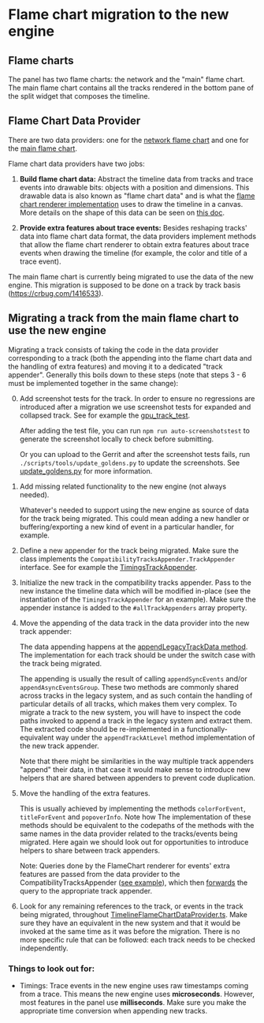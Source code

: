 # Flame chart migration to the new engine

## Flame charts

The panel has two flame charts: the network and the "main" flame chart. The main flame chart contains all the tracks rendered in the bottom pane of the split widget that composes the timeline.

## Flame Chart Data Provider

There are two data providers: one for the [network flame chart](TimelineFlameChartNetworkDataProvider.ts) and one for the [main flame chart](TimelineFlameChartDataProvider.ts).

Flame chart data providers have two jobs:

1. **Build flame chart data:** Abstract the timeline data from tracks and trace events into drawable bits: objects with a position and dimensions. This drawable data is also known as "flame chart data" and is what the [flame chart renderer implementation](../../ui/legacy/components/perf_ui/FlameChart.ts) uses to draw the timeline in a canvas. More details on the shape of this data can be seen on [this doc](http://go/rpp-flamechart-arch#heading=h.yc9qjrqyg3rf).

2. **Provide extra features about trace events:** Besides reshaping tracks' data into flame chart data format, the data providers implement methods that allow the flame chart renderer to obtain extra features about trace events when drawing the timeline (for example, the color and title of a trace event).

The main flame chart is currently being migrated to use the data of the new engine. This migration is supposed to be done on a track by track basis (https://crbug.com/1416533).


## Migrating a track from the main flame chart to use the new engine

Migrating a track consists of taking the code in the data provider corresponding to a track (both the appending into the flame chart data and the handling of extra features) and moving it to a dedicated "track appender". Generally this boils down to these steps (note that steps 3 - 6 must be implemented together in the same change):

0. Add screenshot tests for the track. In order to ensure no regressions are introduced after a migration we use screenshot tests for expanded and collapsed track. See for example the [gpu_track_test](../../../test/interactions/panels/performance/timeline/gpu_track_test.ts).

    After adding the test file, you can run `npm run auto-screenshotstest` to generate the screenshot locally to check before submitting.

    Or you can upload to the Gerrit and after the screenshot tests fails, run `./scripts/tools/update_goldens.py` to update the screenshots.
    See [update_goldens.py](../../../scripts/tools/update_goldens.py) for more information.

1. Add missing related functionality to the new engine (not always needed).

    Whatever's needed to support using the new engine as source of data for the track being migrated. This could mean adding a new handler or buffering/exporting a new kind of event in a particular handler, for example.

2. Define a new appender for the track being migrated. Make sure the class implements the `CompatibilityTracksAppender.TrackAppender` interface. See for example the [TimingsTrackAppender](TimingsTrackAppender.ts).

3. Initialize the new track in the compatibility tracks appender. Pass to the new instance the timeline data which will be modified in-place (see the instantiation of the `TimingsTrackAppender` for an example). Make sure the appender instance is added to the `#allTrackAppenders` array property.

4. Move the appending of the data track in the data provider into the new track appender:

    The data appending happens at the [appendLegacyTrackData method](https://source.chromium.org/chromium/_/chromium/devtools/devtools-frontend/+/3925b7d73681966c9a8c844c49c7e815ecdcff82:front_end/panels/timeline/TimelineFlameChartDataProvider.ts;l=528). The implementation for each track should be under the switch case with the track being migrated.

    The appending is usually the result of calling `appendSyncEvents` and/or `appendAsyncEventsGroup`. These two methods are commonly shared across tracks in the legacy system, and as such contain the handling of particular details of all tracks, which makes them very complex. To migrate a track to the new system, you will have to inspect the code paths invoked to append a track in the legacy system and extract them. The extracted code should be re-implemented in a functionally-equivalent way under the `appendTrackAtLevel` method implementation of the new track appender.

    Note that there might be similarities in the way multiple track appenders "append" their data, in that case it would make sense to introduce new helpers that are shared between appenders to prevent code duplication.

5. Move the handling of the extra features.

    This is usually achieved by implementing the methods `colorForEvent`, `titleForEvent` and `popoverInfo`. Note how The implementation of these methods should be equivalent to the codepaths of the methods with the same names in the data provider related to the tracks/events being migrated. Here again we should look out for opportunities to introduce helpers to share between track appenders.

    Note: Queries done by the FlameChart renderer for events' extra features are passed from the data provider to the CompatibilityTracksAppender ([see example](https://source.chromium.org/chromium/_/chromium/devtools/devtools-frontend/+/3925b7d73681966c9a8c844c49c7e815ecdcff82:front_end/panels/timeline/TimelineFlameChartDataProvider.ts;l=1083)), which then [forwards](https://source.chromium.org/chromium/_/chromium/devtools/devtools-frontend/+/3925b7d73681966c9a8c844c49c7e815ecdcff82:front_end/panels/timeline/CompatibilityTracksAppender.ts;l=107) the query to the appropriate track appender.

6. Look for any remaining references to the track, or events in the track being migrated, throughout [TimelineFlameChartDataProvider.ts](TimelineFlameChartDataProvider.ts). Make sure they have an equivalent in the new system and that it would be invoked at the same time as it was before the migration. There is no more specific rule that can be followed: each track needs to be checked independently.


### Things to look out for:

* Timings: Trace events in the new engine uses raw timestamps coming from a trace. This means the new engine uses **microseconds**. However, most features in the panel use **milliseconds**. Make sure you make the appropriate time conversion when appending new tracks.



